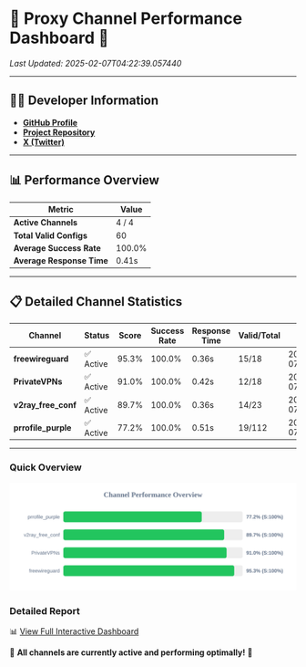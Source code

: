 # 🌟 Proxy Channel Performance Dashboard 🌟

_Last Updated: 2025-02-07T04:22:39.057440_

---

## 👩‍💻 Developer Information

- **[GitHub Profile](https://github.com/4n0nymou3)**  
- **[Project Repository](https://github.com/4n0nymou3/multi-proxy-config-fetcher)**  
- **[X (Twitter)](https://x.com/4n0nymou3)**  

---

## 📊 Performance Overview

| Metric                | Value       |
|-----------------------|-------------|
| **Active Channels**   | 4 / 4       |
| **Total Valid Configs** | 60          |
| **Average Success Rate** | 100.0%      |
| **Average Response Time** | 0.41s       |

---

## 📋 Detailed Channel Statistics

| Channel          | Status     | Score  | Success Rate | Response Time | Valid/Total | Last Success               |
|------------------|------------|--------|--------------|---------------|-------------|----------------------------|
| **freewireguard**  | ✅ Active  | 95.3%  | 100.0% | 0.36s         | 15/18       | 2025-02-07T04:22:39.056097 |
| **PrivateVPNs**  | ✅ Active  | 91.0%  | 100.0% | 0.42s         | 12/18       | 2025-02-07T04:22:38.668995 |
| **v2ray_free_conf**  | ✅ Active  | 89.7%  | 100.0% | 0.36s         | 14/23       | 2025-02-07T04:22:38.211050 |
| **prrofile_purple**  | ✅ Active  | 77.2%  | 100.0% | 0.51s         | 19/112       | 2025-02-07T04:22:37.819326 |

---

### Quick Overview
<div align="center">
  <a href="https://raw.githubusercontent.com/nullluser/NullRepo/refs/heads/main/assets/channel_stats_chart.svg">
    <img src="https://raw.githubusercontent.com/nullluser/NullRepo/refs/heads/main/assets/channel_stats_chart.svg" alt="Source Performance Statistics" width="800">
  </a>
</div>

### Detailed Report
📊 [View Full Interactive Dashboard](https://htmlpreview.github.io/?https://github.com/nullluser/NullRepo/blob/main/assets/performance_report.html)

🎉 **All channels are currently active and performing optimally!** 🎉

